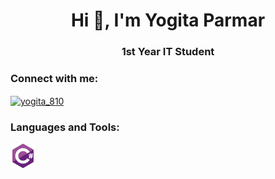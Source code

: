 <h1 align="center">Hi 👋, I'm Yogita Parmar</h1>
<h3 align="center">1st Year IT Student</h3>

<h3 align="left">Connect with me:</h3>
<p align="left">
<a href="https://www.leetcode.com/yogita_810" target="blank"><img align="center" src="https://raw.githubusercontent.com/rahuldkjain/github-profile-readme-generator/master/src/images/icons/Social/leet-code.svg" alt="yogita_810" height="30" width="40" /></a>
</p>

<h3 align="left">Languages and Tools:</h3>
<p align="left"> <a href="https://www.w3schools.com/cs/" target="_blank" rel="noreferrer"> <img src="https://raw.githubusercontent.com/devicons/devicon/master/icons/csharp/csharp-original.svg" alt="csharp" width="40" height="40"/> </a> </p>
